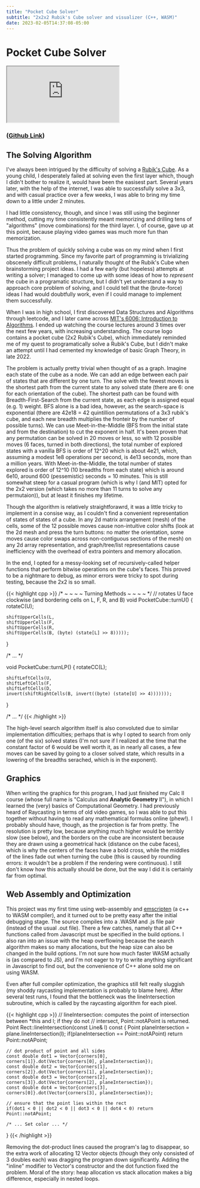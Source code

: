 ```yaml
---
title: "Pocket Cube Solver"
subtitle: "2x2x2 Rubik's Cube solver and visualizer (C++, WASM)"
date: 2023-02-05T14:37:08-05:00
---
```


# Pocket Cube Solver

<iframe src="https://lucasscharenbroch.github.io/PocketCubeSolver/"></iframe>

### ([Github Link](https://github.com/lucasscharenbroch/PocketCubeSolver))

## The Solving Algorithm

I've always been intrigued by the difficulty of solving a [Rubik's Cube](https://en.wikipedia.org/wiki/Rubik's_Cube). As a young child, I desperately failed at solving even the first layer which, though I didn't bother to realize it, would have been the easisest part. Several years later, with the help of the internet, I was able to successfully solve a 3x3, and with casual practice over a few weeks, I was able to bring my time down to a little under 2 minutes.

I had little consistency, though, and since I was still using the beginner method, cutting my time consistently meant memorizing and drilling tens of "algorithms" (move combinations) for the third layer. I, of course, gave up at this point, because playing video games was much more fun than memorization.

Thus the problem of quickly solving a cube was on my mind when I first started programming. Since my favorite part of programming is trivializing obscenely difficult problems, I naturally thought of the Rubik's Cube when brainstorming project ideas. I had a few early (but hopeless) attempts at writing a solver; I managed to come up with some ideas of how to *represent* the cube in a programatic structure, but I didn't yet understand a way to approach core problem of solving, and I could tell that the (brute-force) ideas I had would doubtfully work, even if I could manage to implement them successfully.

When I was in high school, I first discovered Data Structures and Algorithms through leetcode, and I later came across [MIT's 6006: Introduction to Algorithms](https://ocw.mit.edu/courses/6-006-introduction-to-algorithms-fall-2011/). I ended up watching the course lectures around 3 times over the next few years, with increasing understanding. The course logo contains a pocket cube (2x2 Rubik's Cube), which immediately reminded me of my quest to programatically solve a Rubik's Cube, but I didn't make an attempt until I had cemented my knowledge of basic Graph Theory, in late 2022.

The problem is actually pretty trivial when thought of as a graph. Imagine each state of the cube as a node. We can add an edge between each pair of states that are different by one turn. The solve with the fewest moves is the shortest path from the current state to any solved state (there are 6: one for each orientation of the cube). The shortest path can be found with Breadth-First-Search from the current state, as each edge is assigned equal (e.g. 1) weight. BFS alone is a bad idea, however, as the search-space is exponential (there are 42e18 = 42 quintillion permutations of a 3x3 rubik's cube, and each new breadth multiplies the fronteir by the number of possible turns). We can use Meet-in-the-Middle (BFS from the initial state and from the destination) to cut the exponent in half. It's been proven that any permutation can be solved in 20 moves or less, so with 12 possible moves (6 faces, turned in both directions), the total number of explored states with a vanilla BFS is order of 12^20 which is about 4e21, which, assuming a modest 1e8 operations per second, is 4e13 seconds, more than a million years. With Meet-in-the-Middle, the total number of states explored is order of 12^10 (10 breadths from each state) which is around 6e10, around 600 (pessemistic) seconds = 10 minutes. This is still somewhat steep for a casual program (which is why I (and MIT) opted for the 2x2 version (which takes no more than 11 turns to solve any permutaion)), but at least it finishes my lifetime.

Though the algorithm is relatively straightforawrd, it was a little tricky to implement in a consise way, as I couldn't find a convenient representation of states of states of a cube. In any 2d matrix arrangement (mesh) of the cells,
some of the 12 possible moves cause non-intuitive color shifts (look at the 2d mesh and press the turn buttons: no matter the orientation, some moves cause color swaps across non-contiguous sections of the mesh) on any 2d array representation, and graph/tree/list representations cause inefficiency with the overhead of extra pointers and memory allocation.

In the end, I opted for a messy-looking set of recursively-called helper functions that perform bitwise operations on the cube's faces. This proved to be a nightmare to debug, as minor errors were tricky to spot during testing, because the 2x2 is so small.

{{< highlight cpp >}}
/* ~ ~ ~ ~ Turning Methods ~ ~ ~ ~ */
// rotates U face clockwise (and bordering cells on L, F, R, and B)
void PocketCube::turnU() {
    rotateC(U);

    shiftUpperCells(L,
    shiftUpperCells(F,
    shiftUpperCells(R,
    shiftUpperCells(B, (byte) (state[L] >> 8)))));
}

/* ... */

void PocketCube::turnLP() {
    rotateCC(L);

    shiftLeftCells(U,
    shiftLeftCells(F,
    shiftLeftCells(D,
    invert(shiftRightCells(B, invert((byte) (state[U] >> 4)))))));
}

/* ... */
{{< /highlight >}}

The high-level search algorithm itself is also convoluted due to similar implementation difficulties; perhaps that is why I opted to search from only one (of the six) solved states (I'm not sure if I realized at the time that the constant factor of 6 would be well worth it, as in nearly all cases, a few moves can be saved by going to a closer solved state, which results in a lowering of the breadths serached, which is in the exponent).

## Graphics

When writing the graphics for this program, I had just finished my Calc II course (whose full name is "Calculus and **Analytic Geometry** II"), in which I learned the (very) basics of Computational Geometry. I had previously heard of Raycasting in terms of old video games, so I was able to put this together without having to read any mathematical formulas online (phew!). I probably should have, though, as the projection is far from pretty. The resolution is pretty low, because anything much higher would be terribly slow (see below), and the borders on the cube are inconsistent because they are drawn using a geometrical hack (distance on the cube faces), which is why the centers of the faces have a bold cross, while the middles of the lines fade out when turning the cube (this is caused by rounding errors: it wouldn't be a problem if the rendering were continuous). I still don't know how this actually should be done, but the way I did it is certainly far from optimal.

## Web Assembly and Optimization

This project was my first time using web-assembly and [emscripten](https://emscripten.org/) (a c++ to WASM compiler), and it turned out to be pretty easy after the initial debugging stage. The source compiles into a .WASM and .js file pair (instead of the usual .out file). There a few catches, namely that all C++ functions called from Javascript must be specified in the build options. I also ran into an issue with the heap overflowing because the search algorithm makes so many allocations, but the heap size can also be changed in the build options. I'm not sure how much faster WASM actually is (as compared to JS), and I'm not eager to try to write anything significant in Javascript to find out, but the convenience of C++ alone sold me on using WASM.

Even after full compiler optimization, the graphics still felt really sluggish (my shoddy raycasting implementation is probably to blame here). After several test runs, I found that the bottleneck was the lineIntersection subroutine, which is called by the raycasting algorithm for each pixel.

{{< highlight cpp >}}
// lineIntersection: computes the point of intersection between *this and l; if they do not
// intersect, Point::notAPoint is returned.
Point Rect::lineIntersection(const Line& l) const {
    Point planeIntersection = plane.lineIntersection(l);
    if(planeIntersection == Point::notAPoint) return Point::notAPoint;

    // dot product of point and all sides
    const double dot1 = Vector{corners[0], corners[1]}.dot(Vector{corners[0], planeIntersection});
    const double dot2 = Vector{corners[1], corners[2]}.dot(Vector{corners[1], planeIntersection});
    const double dot3 = Vector{corners[2], corners[3]}.dot(Vector{corners[2], planeIntersection});
    const double dot4 = Vector{corners[3], corners[0]}.dot(Vector{corners[3], planeIntersection});

    // ensure that the point lies within the rect
    if(dot1 < 0 || dot2 < 0 || dot3 < 0 || dot4 < 0) return Point::notAPoint;

    /* ... Set color ... */
}
{{< /highlight >}}

Removing the dot-product lines caused the program's lag to disappear, so the extra work of allocating 12 Vector objects (though they only consisted of 3 doubles each) was dragging the program down significantly. Adding the "inline" modifier to Vector's constructor and the dot function fixed the problem. Moral of the story: heap allocation vs stack allocation makes a big difference, especially in nested loops.
